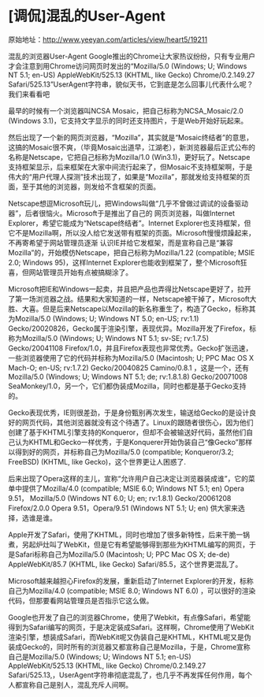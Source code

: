 # [调侃]混乱的User-Agent

原始地址：http://www.yeeyan.com/articles/view/heart5/19211

混乱的浏览器User-Agent
Google推出的Chrome让大家热议纷纷，只有专业用户才会注意到用Chrome访问网页时发出的“Mozilla/5.0 (Windows; U; Windows NT 5.1; en-US) AppleWebKit/525.13 (KHTML, like Gecko) Chrome/0.2.149.27 Safari/525.13”UserAgent字符串，貌似天书，它到底是怎么回事儿代表什么呢？我们来看看吧

最早的时候有一个浏览器叫NCSA Mosaic，把自己标称为NCSA_Mosaic/2.0 (Windows 3.1)，它支持文字显示的同时还支持图片，于是Web开始好玩起来。

然后出现了一个新的网页浏览器，“Mozilla”，其实就是“Mosaic终结者”的意思，这搞的Mosaic很不爽，（毕竟Mosaic出道早，江湖老），新浏览器最后正式公布的名称是Netscape，它把自己标称为Mozilla/1.0 (Win3.1)，更好玩了。Netscape支持框架显示，后来框架在大家中间流行起来了，但Mosaic不支持框架啊，于是伟大的“用户代理人探测”技术出现了，如果是“Mozilla”，那就发给支持框架的页面，至于其他的浏览器，则发给不含框架的页面。

Netscape想逗Microsoft玩儿，把Windows叫做“几乎不曾做过调试的设备驱动器”，后者很恼火。Microsoft于是推出了自己的 网页浏览器，叫做Internet Explorer，希望它能成为“Netscape终结者”。Internet Explorer也支持框架，但它不是Mozilla啊，所以没人给它发送带有框架的页面。Microsoft慢慢烦躁起来，不再寄希望于网站管理员逐渐 认识IE并给它发框架，而是宣称自己是“兼容Mozilla”的，开始模仿Netscape，把自己标称为Mozilla/1.22 (compatible; MSIE 2.0; Windows 95)，这样Internet Explorer也能收到框架了，整个Microsoft狂喜，但网站管理员开始有点被搞糊涂了。

Microsoft把IE和Windows一起卖，并且把产品也弄得比Netscape更好了，拉开了第一场浏览器之战。结果和大家知道的一样，Netscape被干掉了，Microsoft大胜、大喜。但是后来Netscape以Mozilla的新名称重生了，构造了Gecko，标称其为Mozilla/5.0 (Windows; U; Windows NT 5.0; en-US; rv:1.1) Gecko/20020826，Gecko属于渲染引擎，表现优异。Mozilla开发了Firefox，标称为Mozilla/5.0 (Windows; U; Windows NT 5.1; sv-SE; rv:1.7.5) Gecko/20041108 Firefox/1.0，并且Firefox表现也非常优秀。Gecko扩张迅速，一些浏览器使用了它的代码并标称为Mozilla/5.0 (Macintosh; U; PPC Mac OS X Mach-O; en-US; rv:1.7.2) Gecko/20040825 Camino/0.8.1 ，这是一个，还有Mozilla/5.0 (Windows; U; Windows NT 5.1; de; rv:1.8.1.8) Gecko/20071008 SeaMonkey/1.0，另一个，它们都伪装成Mozilla，同时也都是基于Gecko支持的。

Gecko表现优秀，IE则很差劲，于是身份甄别再次发生，输送给Gecko的是设计良好的网页代码，其他浏览器就没有这个待遇了。Linux的跟随者很伤心，因为他们创建了基于KHTML引擎支持的Konqueror，但却不会被输送好代码，虽然他们自己认为KHTML和Gecko一样优秀，于是Konquerer开始伪装自己“像Gecko”那样以得到好的网页，并标称自己为Mozilla/5.0 (compatible; Konqueror/3.2; FreeBSD) (KHTML, like Gecko)，这个世界更让人困惑了.

后来出现了Opera这样的主儿，宣称“允许用户自己决定让浏览器装成谁”，它的菜单中提供了Mozilla/4.0 (compatible; MSIE 6.0; Windows NT 5.1; en) Opera 9.51， Mozilla/5.0 (Windows NT 6.0; U; en; rv:1.8.1) Gecko/20061208 Firefox/2.0.0 Opera 9.51，Opera/9.51 (Windows NT 5.1; U; en) 供大家来选择，选谁是谁。

Apple开发了Safari，使用了KHTML，同时也增加了很多新特性，后来干脆一锅煮，另起炉灶叫了WebKit，但是它有希望能够得到那些为KHTML编写的网页，于是Safari标称自己为Mozilla/5.0 (Macintosh; U; PPC Mac OS X; de-de) AppleWebKit/85.7 (KHTML, like Gecko) Safari/85.5，这个世界更混乱了。

Microsoft越来越担心Firefox的发展，重新启动了Internet Explorer的开发，标称自己为Mozilla/4.0 (compatible; MSIE 8.0; Windows NT 6.0) ，可以很好的渲染代码，但那要看网站管理员是否指示它这么做。

Google也开发了自己的浏览器Chrome，使用了Webkit，有点像Safari，希望能得到为Safari编写的网页，于是决定装成Safari。这样啊，Chrome使用了WebKit渲染引擎，想装成Safari，而WebKit呢又伪装自己是KHTML，KHTML呢又是伪装成Gecko的，同时所有的浏览器又都宣称自己是Mozilla，于是，Chrome宣称自己是Mozilla/5.0 (Windows; U; Windows NT 5.1; en-US) AppleWebKit/525.13 (KHTML, like Gecko) Chrome/0.2.149.27 Safari/525.13,，UserAgent字符串彻底混乱了，也几乎不再发挥任何作用，每个人都宣称自己是别人，混乱充斥人间啊。

